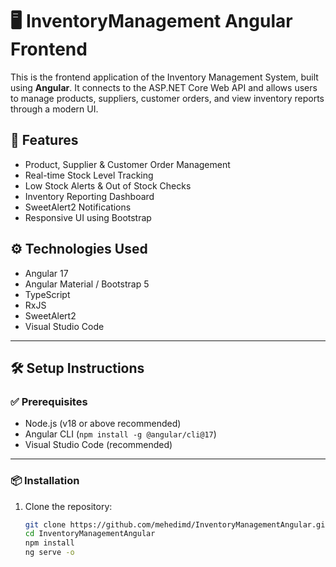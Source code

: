 # 🖥️ InventoryManagement Angular Frontend

This is the frontend application of the Inventory Management System, built using **Angular**. It connects to the ASP.NET Core Web API and allows users to manage products, suppliers, customer orders, and view inventory reports through a modern UI.

## 🚀 Features

- Product, Supplier & Customer Order Management
- Real-time Stock Level Tracking
- Low Stock Alerts & Out of Stock Checks
- Inventory Reporting Dashboard
- SweetAlert2 Notifications
- Responsive UI using Bootstrap

## ⚙️ Technologies Used

- Angular 17
- Angular Material / Bootstrap 5
- TypeScript
- RxJS
- SweetAlert2
- Visual Studio Code

---

## 🛠 Setup Instructions

### ✅ Prerequisites

- Node.js (v18 or above recommended)
- Angular CLI (`npm install -g @angular/cli@17`)
- Visual Studio Code (recommended)

---

### 📦 Installation

1. Clone the repository:
   ```bash
   git clone https://github.com/mehedimd/InventoryManagementAngular.git
   cd InventoryManagementAngular
   npm install
   ng serve -o
